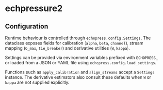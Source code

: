 # echpressure2

## Configuration

Runtime behaviour is controlled through `echopress.config.Settings`. The dataclass
exposes fields for calibration (`alpha`, `beta`, `channel`), stream mapping
(`O_max`, `tie_breaker`) and derivative utilities (`W`, `kappa`).

Settings can be provided via environment variables prefixed with `ECHOPRESS_`
or loaded from a JSON or YAML file using `echopress.config.load_settings`.

Functions such as `apply_calibration` and `align_streams` accept a `Settings`
instance. The derivative estimators also consult these defaults when `W` or
`kappa` are not supplied explicitly.
